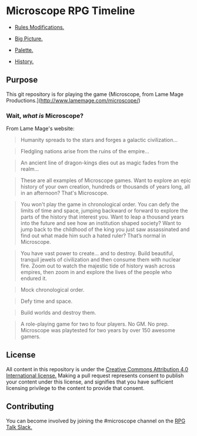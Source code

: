 # Microscope RPG Timeline

* [Rules Modifications.](rules.md)

* [Big Picture.](bigpicture.md)

* [Palette.](palette.md)

* [History.](history.md)

## Purpose

This git repository is for playing the game {Microscope, from Lame Mage Productions.](http://www.lamemage.com/microscope/) 

### Wait, _what is_ Microscope?

From Lame Mage's website:

> Humanity spreads to the stars and forges a galactic civilization…

> Fledgling nations arise from the ruins of the empire…

> An ancient line of dragon-kings dies out as magic fades from the realm…

> These are all examples of Microscope games. Want to explore an epic history of your own creation, hundreds or thousands of years long, all in an afternoon? That's Microscope.

> You won't play the game in chronological order. You can defy the limits of time and space, jumping backward or forward to explore the parts of the history that interest you. Want to leap a thousand years into the future and see how an institution shaped society? Want to jump back to the childhood of the king you just saw assassinated and find out what made him such a hated ruler? That’s normal in Microscope.

> You have vast power to create... and to destroy. Build beautiful, tranquil jewels of civilization and then consume them with nuclear fire. Zoom out to watch the majestic tide of history wash across empires, then zoom in and explore the lives of the people who endured it.

> Mock chronological order.

> Defy time and space.

> Build worlds and destroy them.

> A role-playing game for two to four players. No GM. No prep. Microscope was playtested for two years by over 150 awesome gamers.

## License

All content in this repository is under the [Creative Commons Attribution 4.0 International license.](LICENSE.md) Making a pull request represents consent to publish your content under this license, and signifies that you have sufficient licensing privilege to the content to provide that consent.

## Contributing

You can become involved by joining the #microscope channel on the [RPG Talk Slack.](http://rpg-talk.com/) 
